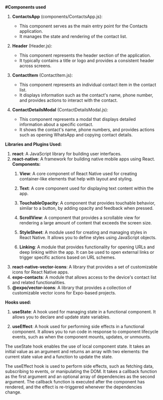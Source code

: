 **#Components used**
1. **ContactsApp** (components/ContactsApp.js):
   - This component serves as the main entry point for the Contacts application.
   - It manages the state and rendering of the contact list.

2. **Header** (Header.js):
   - This component represents the header section of the application.
   - It typically contains a title or logo and provides a consistent header across screens.

3. **ContactItem** (ContactItem.js):
   - This component represents an individual contact item in the contact list.
   - It displays information such as the contact's name, phone number, and provides actions to interact with the contact.

4. **ContactDetailsModal** (ContactDetailsModal.js):
   - This component represents a modal that displays detailed information about a specific contact.
   - It shows the contact's name, phone numbers, and provides actions such as opening WhatsApp and copying contact details.

**Libraries and Plugins Used:**

1. **react**: A JavaScript library for building user interfaces.
2. **react-native**: A framework for building native mobile apps using React.
    **Components:**
      1. **View**: A core component of React Native used for creating container-like elements that help with layout and styling.

      2. **Text**: A core component used for displaying text content within the app.

      3. **TouchableOpacity**: A component that provides touchable behavior, similar to a button, by adding opacity and feedback when pressed.

      4. **ScrollView**: A component that provides a scrollable view for rendering a large amount of content that exceeds the screen size.

      5. **StyleSheet**: A module used for creating and managing styles in React Native. It allows you to define styles using JavaScript objects.

      6. **Linking**: A module that provides functionality for opening URLs and deep linking within the app. It can be used to open external links or trigger                           specific actions based on URL schemes.      
3. **react-native-vector-icons**: A library that provides a set of customizable icons for React Native apps.
4. **expo-contacts**: A module that allows access to the device's contact list and related functionalities.
5. **@expo/vector-icons**: A library that provides a collection of customizable vector icons for Expo-based projects.




**Hooks used:**

1. **useState**: A hook used for managing state in a functional component. It allows you to declare and update state variables.

2. **useEffect**: A hook used for performing side effects in a functional component. It allows you to run code in response to component lifecycle events, such as when the component mounts, updates, or unmounts.

The useState hook enables the use of local component state. It takes an initial value as an argument and returns an array with two elements: the current state value and a function to update the state.

The useEffect hook is used to perform side effects, such as fetching data, subscribing to events, or manipulating the DOM. It takes a callback function as the first argument and an optional array of dependencies as the second argument. The callback function is executed after the component has rendered, and the effect is re-triggered whenever the dependencies change.



